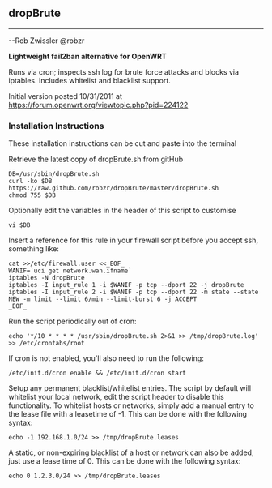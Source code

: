 ## dropBrute
---
--Rob Zwissler @robzr

**Lightweight fail2ban alternative for OpenWRT**

Runs via cron; inspects ssh log for brute force attacks and blocks via 
iptables.  Includes whitelist and blacklist support.

Initial version posted 10/31/2011 at https://forum.openwrt.org/viewtopic.php?pid=224122


### Installation Instructions

These installation instructions can be cut and paste into the terminal

Retrieve the latest copy of dropBrute.sh from gitHub

	DB=/usr/sbin/dropBrute.sh
	curl -ko $DB https://raw.github.com/robzr/dropBrute/master/dropBrute.sh
	chmod 755 $DB

Optionally edit the variables in the header of this script to customise

	vi $DB

Insert a reference for this rule in your firewall script before you accept ssh, something like:

	cat >>/etc/firewall.user <<_EOF_
	WANIF=`uci get network.wan.ifname`
	iptables -N dropBrute
	iptables -I input_rule 1 -i $WANIF -p tcp --dport 22 -j dropBrute
	iptables -I input_rule 2 -i $WANIF -p tcp --dport 22 -m state --state NEW -m limit --limit 6/min --limit-burst 6 -j ACCEPT
	_EOF_

Run the script periodically out of cron:

	echo '*/10 * * * * /usr/sbin/dropBrute.sh 2>&1 >> /tmp/dropBrute.log' >> /etc/crontabs/root

If cron is not enabled, you'll also need to run the following:

	/etc/init.d/cron enable && /etc/init.d/cron start

Setup any permanent blacklist/whitelist entries.  The script by default will whitelist your local network, edit the script header to disable this functionality.  To whitelist hosts or networks, simply add a manual entry to the lease file with a leasetime of -1.  This can be done with the following syntax:

	echo -1 192.168.1.0/24 >> /tmp/dropBrute.leases

A static, or non-expiring blacklist of a host or network can also be added, just use a lease time of 0.  This can be done with the following syntax:

	echo 0 1.2.3.0/24 >> /tmp/dropBrute.leases
